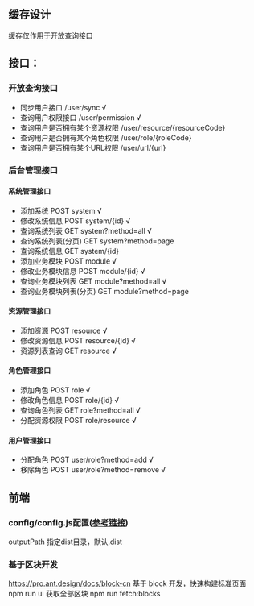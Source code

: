 
## 缓存设计
缓存仅作用于开放查询接口

## 接口：
### 开放查询接口
- 同步用户接口 /user/sync √
- 查询用户权限接口 /user/permission √
- 查询用户是否拥有某个资源权限 /user/resource/{resourceCode}
- 查询用户是否拥有某个角色权限 /user/role/{roleCode}
- 查询用户是否拥有某个URL权限 /user/url/{url}

### 后台管理接口
#### 系统管理接口
- 添加系统 POST system √
- 修改系统信息 POST system/{id} √
- 查询系统列表 GET system?method=all √
- 查询系统列表(分页) GET system?method=page
- 查询系统信息 GET system/{id}
- 添加业务模块 POST module √
- 修改业务模块信息 POST module/{id} √
- 查询业务模块列表 GET module?method=all √
- 查询业务模块列表(分页) GET module?method=page

#### 资源管理接口
- 添加资源 POST resource √
- 修改资源信息 POST resource/{id} √
- 资源列表查询 GET resource √

#### 角色管理接口
- 添加角色 POST role √
- 修改角色信息 POST role/{id} √
- 查询角色列表 GET role?method=all √
- 分配资源权限 POST role/resource √

#### 用户管理接口
- 分配角色 POST user/role?method=add √
- 移除角色 POST user/role?method=remove √

## 前端
### config/config.js配置([参考链接](https://umijs.org/guide/config.html#configuration-file))
outputPath 指定dist目录，默认.dist

### 基于区块开发
https://pro.ant.design/docs/block-cn
 基于 block 开发，快速构建标准页面
 npm run ui
 获取全部区块
 npm run fetch:blocks